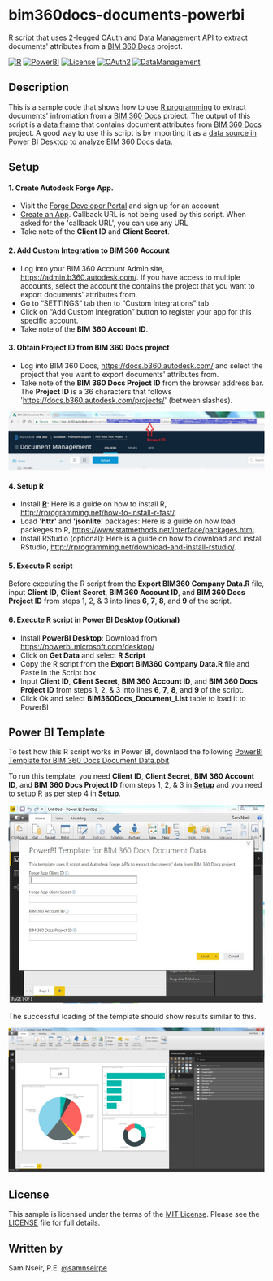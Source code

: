 # bim360docs-documents-powerbi

R script that uses 2-legged OAuth and Data Management API to extract documents' attributes from a [BIM 360 Docs](https://docs.b360.autodesk.com/login) project.

[![R](http://img.shields.io/:R-v3.4.1-blue.svg)](https://www.r-project.org/)
[![PowerBI](https://img.shields.io/badge/PowerBI-v2.51-blue.svg)](http://powerbi.microsoft.com/)
[![License](http://img.shields.io/:license-mit-blue.svg)](http://opensource.org/licenses/MIT) 
[![OAuth2](https://img.shields.io/badge/OAuth2-v2-green.svg)](http://developer.autodesk.com/)
[![DataManagement](https://img.shields.io/badge/Data%20Management-v2-green.svg)](http://developer.autodesk.com/)


## Description

This is a sample code that shows how to use [R programming](https://www.r-project.org/) to extract documents' infromation from a [BIM 360 Docs](https://docs.b360.autodesk.com/login) project. The output of this script is a [data frame](http://www.r-tutor.com/r-introduction/data-frame) that contains document attributes from [BIM 360 Docs](https://adocs.b360.autodesk.com/login) project. A good way to use this script is by importing it as a [data source in Power BI Desktop](https://powerbi.microsoft.com/en-us/documentation/powerbi-desktop-data-sources/) to analyze BIM 360 Docs data.

## Setup
#### 1. Create Autodesk Forge App.
* Visit the [Forge Developer Portal](https://developer.autodesk.com) and sign up for an account
* [Create an App](https://developer.autodesk.com/myapps/create). Callback URL is not being used by this script. When asked for the 'callback URL', you can use any URL
* Take note of the **Client ID** and **Client Secret**.

#### 2. Add Custom Integration to BIM 360 Account
* Log into your BIM 360 Account Admin site, https://admin.b360.autodesk.com/. If you have access to multiple accounts, select the account the contains the project that you want to export documents' attributes from.
* Go to “SETTINGS” tab then to “Custom Integrations” tab
* Click on “Add Custom Integration” button to register your app for this specific account.
* Take note of the **BIM 360 Account ID**.

#### 3. Obtain Project ID from BIM 360 Docs project
* Log into BIM 360 Docs, https://docs.b360.autodesk.com/ and select the project that you want to export documents' attributes from.
* Take note of the **BIM 360 Docs Project ID** from the browser address bar. The **Project ID** is a 36 characters that follows 'https://docs.b360.autodesk.com/projects/' (between  slashes).

![](project_id.jpg)

#### 4. Setup R
* Install **[R](https://cran.r-project.org/mirrors.html)**:  Here is a guide on how to install R, http://rprogramming.net/how-to-install-r-fast/.
* Load **'httr'** and **'jsonlite'** packages: Here is a guide on how load packeges to R, https://www.statmethods.net/interface/packages.html.
* Install RStudio (optional): Here is a guide on how to download and install RStudio, http://rprogramming.net/download-and-install-rstudio/.

#### 5. Execute R script
Before executing the R script from the **Export BIM360 Company Data.R** file, input **Client ID**, **Client Secret**, **BIM 360 Account ID**, and **BIM 360 Docs Project ID** from steps 1, 2, & 3 into lines **6**, **7**, **8**, and **9** of the script.

#### 6. Execute R script in Power BI Desktop (Optional)
* Install **PowerBI Desktop**: Download from https://powerbi.microsoft.com/desktop/
* Click on **Get Data** and select **R Script**
* Copy the R script from the **Export BIM360 Company Data.R** file and Paste in the Script box
* Input **Client ID**, **Client Secret**, **BIM 360 Account ID**, and **BIM 360 Docs Project ID** from steps 1, 2, & 3 into lines **6**, **7**, **8**, and **9** of the script.
* Click Ok and select **BIM360Docs_Document_List** table to load it to PowerBI

## Power BI Template
To test how this R script works in Power BI, downlaod the following [PowerBI Template for BIM 360 Docs Document Data.pbit](https://github.com/nseirs/bim360docs-documents-powerbi/blob/master/PowerBI%20Template%20for%20BIM%20360%20Docs%20Document%20Data.pbit?raw=true)

To run this template, you need  **Client ID**, **Client Secret**, **BIM 360 Account ID**, and **BIM 360 Docs Project ID** from steps 1, 2, & 3 in [**Setup**](#setup) and you need to setup R as per step 4 in [**Setup**](#setup).

![](template.jpg)

The successful loading of the template should show results similar to this. 

![](template_result.jpg)

## License

This sample is licensed under the terms of the [MIT License](http://opensource.org/licenses/MIT).
Please see the [LICENSE](LICENSE) file for full details.

## Written by

Sam Nseir, P.E. [@samnseirpe](https://www.linkedin.com/in/samnseirpe/)
